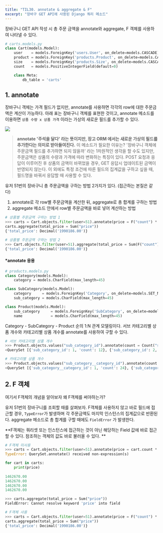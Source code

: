 ```yaml
---
title: "TIL30. annotate & aggregate & F"
excerpt: "장바구 GET API에 사용된 Django 쿼리 메소드"
---
```


장바구니 GET API 작성 시 총 주문 금액을 annotate와 aggregate, F 객체를 사용하여 나타낼 수 있다.


``` python
# carts.models.py
class Cart(models.Model):
    user    = models.ForeignKey('users.User', on_delete=models.CASCADE)
    product = models.ForeignKey('products.Product', on_delete=models.CASCADE)
    size    = models.ForeignKey('products.Size', on_delete=models.CASCADE)
    count   = models.PositiveIntegerField(default=0)

    class Meta:
        db_table = 'carts'
```

## 1. annotate
장바구니 객체는 가격 필드가 없지만, annotate를 사용하면 각각의 row에 대한 주문금액은 계산이 가능하다. 아래 표는 장바구니 객체를 표현한 것이고, annotate 메소드를 이용하면 `상품 수량 x 상품 가격` 이라는 가상의 새로운 필드를 추가할 수 있다.

<img src="https://images.velog.io/images/byoungju1012/post/b6c0c267-fcd9-47cc-8ae2-d68d2664babe/%E1%84%89%E1%85%B3%E1%84%8F%E1%85%B3%E1%84%85%E1%85%B5%E1%86%AB%E1%84%89%E1%85%A3%E1%86%BA%202021-08-09%20%E1%84%8B%E1%85%A9%E1%84%92%E1%85%AE%209.08.11.png">


> **annotate
'주석을 달다' 라는 뜻이지만, 장고 ORM 에서는 새로운 가상의 필드를 추가한다는 의미로 받아들여진다.**
이 메소드가 필요한 이유는?
'장바구니 객체에 주문금액 필드를 추가하면 되지 않을까' 라는 1차원적인 생각을 할 수도 있지만, 주문금액은 상품의 수량과 가격에 따라 변화하는 특징이 있다. POST 요청과 응답이 이루어진 후 상품의 금액이 바뀌었을 경우, GET 응답시 업데이트된 금액이 반영되지 않는다. 
이 외에도 특정 조건에 따른 필드의 집계값을 구하고 싶을 때, 필드명을 바꿔서 응답할 때 사용할 수 있다.

유저 51번의 장바구니 총 주문금액을 구하는 방법 2가지가 있다. (접근하는 본질은 같다)
1) annotate로 각 row별 주문금액을 계산한 뒤, aggregate로 총 합계를 구하는 방법
2) aggregate 메소드 안에서 row별 주문금액을 바로 넣어 계산하는 방법
```python
# 상품별 주문금액 구하는 방법 1
>>> carts = Cart.objects.filter(user=51).annotate(price = F("count") * F("product__price"))
carts.aggregate(total_price = Sum("price"))
{'total_price': Decimal('1990186.00')}

# 상품별 주문금액 구하는 방법 2
>>> Cart.objects.filter(user=51).aggregate(total_price = Sum(F("count")*F("product__price")))
{'total_price': Decimal('1990186.00')}
```

#### *annotate 응용

```python
# products.models.py
class Category(models.Model):
    category = models.CharField(max_length=45)

class SubCategory(models.Model):
    category     = models.ForeignKey('Category', on_delete=models.SET_NULL, null=True)
    sub_category = models.CharField(max_length=45)

class Product(models.Model):
    sub_category     = models.ForeignKey('SubCategory', on_delete=models.SET_NULL, null=True)
    name             = models.CharField(max_length=45)

```
Category - SubCategory - Product 순의 1:N 관계 모델링이다.
서브 카테고리별 상품 개수와 카테고리별 상품 개수를 annotate를 사용하여 구할 수 있다.

```python
# 서브 카테고리별 상품 개수
>>> Product.objects.values("sub_category_id").annotate(count = Count("sub_category"))
<QuerySet [{'sub_category_id': 1, 'count': 12}, {'sub_category_id': 2, 'count': 12}, {'sub_category_id': 3, 'count': 10}, {'sub_category_id': 4, 'count': 10}, {'sub_category_id': 5, 'count': 64}, {'sub_category_id': 6, 'count': 22}]>

# 카테고리별 상품 개수
>>> Product.objects.values("sub_category__category_id").annotate(count = Count("sub_category__category"))
<QuerySet [{'sub_category__category_id': 1, 'count': 24}, {'sub_category__category_id': 2, 'count': 20}, {'sub_category__category_id': 3, 'count': 64}, {'sub_category__category_id': 4, 'count': 22}]>
```
## 2. F 객체
여기서 F객체의 개념을 알아보자
왜 F객체를 써야하는가?

유저 51번의 장바구니를 조회할 때를 살펴보자. 
F객체를 사용하지 않고 바로 필드에 접근할 경우, `TypeError`가 발생하며 각 주문금액도 마지막 인스턴스의 집계값으로 반환된다.
aggregate 메소드로 총 합계를 구할 때에도 `FieldError` 가 발생한다. 

**F객체는 쿼리셋 또는 인스턴스에 접근하는 것이 아닌 해당하는 Field 값에 바로 접근할 수 있다. 참조하는 객체의 값도 바로 불러올 수 있다. **

```python
# F객체 미사용
>>> carts = Cart.objects.filter(user=51).annotate(price = cart.count * cart.product.price)
TypeError: QuerySet.annotate() received non-expression(s)

for cart in carts:
	print(price)
    
1462670.00
1462670.00
1462670.00
1462670.00

>>> carts.aggregate(total_price = Sum("price"))
FieldError: Cannot resolve keyword 'price' into field

# F객체 사용
>>> carts = Cart.objects.filter(user=51).annotate(price = F("count") * F("product__price"))
carts.aggregate(total_price = Sum("price"))
{'total_price': Decimal('1990186.00')}


